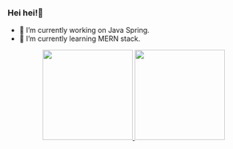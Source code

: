### Hei hei!👋

- 🔭 I’m currently working on Java Spring.
- 🌱 I’m currently learning MERN stack.

<div align="center">
  <a href="https://github.com/Ginosik">
  <img height="180em" src="https://github-readme-stats.vercel.app/api?username=Ginosik&show_icons=true&theme=dracula&include_all_commits=true&count_private=true"/>
  <img height="180em" src="https://github-readme-stats.vercel.app/api/top-langs/?username=Ginosik&layout=compact&langs_count=7&theme=dracula"/>
</div>

<!--
**Ginosik/Ginosik** is a ✨ _special_ ✨ repository because its `README.md` (this file) appears on your GitHub profile.

Here are some ideas to get you started:

- 🔭 I’m currently working on ...
- 🌱 I’m currently learning ...
- 👯 I’m looking to collaborate on ...
- 🤔 I’m looking for help with ...
- 💬 Ask me about ...
- 📫 How to reach me: ...
- 😄 Pronouns: ...
- ⚡ Fun fact: ...
-->
